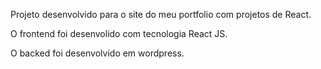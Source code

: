 Projeto desenvolvido para o site do meu portfolio com projetos de React.

O frontend foi desenvolido com tecnologia React JS.

O backed foi desenvolvido em wordpress.

